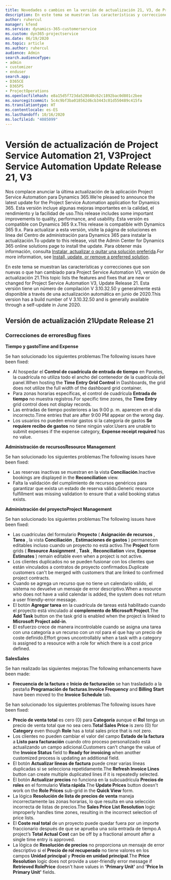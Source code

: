 ```yaml
---
title: Novedades o cambios en la versión de actualización 21, V3, de Project Service Automation
description: En este tema se muestran las características y correcciones que están disponibles en la versión de actualización 21, V3, de Project Service Automation.
author: ruhercul
manager: kfend
ms.service: dynamics-365-customerservice
ms.custom: dyn365-projectservice
ms.date: 06/19/2020
ms.topic: article
ms.author: ruhercul
audience: Admin
search.audienceType:
- admin
- customizer
- enduser
search.app:
- D365CE
- D365PS
- ProjectOperations
ms.openlocfilehash: e8a15d5f723da528640c62c1892bac0d801c2bee
ms.sourcegitcommit: 5c4c9bf3ba018562d6cb3443c01d550489c415fa
ms.translationtype: HT
ms.contentlocale: es-ES
ms.lasthandoff: 10/16/2020
ms.locfileid: "4085099"
---
```

# <a name="project-service-automation-update-release-21-v3"></a><span data-ttu-id="ce470-103">Versión de actualización de Project Service Automation 21, V3</span><span class="sxs-lookup"><span data-stu-id="ce470-103">Project Service Automation Update Release 21, V3</span></span>

<span data-ttu-id="ce470-104">Nos complace anunciar la última actualización de la aplicación Project Service Automation para Dynamics 365.</span><span class="sxs-lookup"><span data-stu-id="ce470-104">We’re pleased to announce the latest update for the Project Service Automation application for Dynamics 365.</span></span> <span data-ttu-id="ce470-105">Esta versión incluye algunas mejoras importantes en la calidad, el rendimiento y la facilidad de uso.</span><span class="sxs-lookup"><span data-stu-id="ce470-105">This release includes some important improvements to quality, performance, and usability.</span></span> <span data-ttu-id="ce470-106">Esta versión es compatible con Dynamics 365 9.x.</span><span class="sxs-lookup"><span data-stu-id="ce470-106">This release is compatible with Dynamics 365 9.x.</span></span> <span data-ttu-id="ce470-107">Para actualizar a esta versión, visite la página de soluciones en línea del Centro de administración para Dynamics 365 para instalar la actualización.</span><span class="sxs-lookup"><span data-stu-id="ce470-107">To update to this release, visit the Admin Center for Dynamics 365 online solutions page to install the update.</span></span> <span data-ttu-id="ce470-108">Para obtener más información, consulta [Instalar, actualizar o quitar una solución preferida](https://docs.microsoft.com/power-platform/admin/install-remove-preferred-solution).</span><span class="sxs-lookup"><span data-stu-id="ce470-108">For more information, see [Install, update, or remove a preferred solution](https://docs.microsoft.com/power-platform/admin/install-remove-preferred-solution).</span></span>

<span data-ttu-id="ce470-109">En este tema se muestran las características y correcciones que son nuevas o que han cambiado para Project Service Automation V3, versión de actualización 21.</span><span class="sxs-lookup"><span data-stu-id="ce470-109">This topic lists the features and fixes that are new or changed for Project Service Automation V3, Update Release 21.</span></span> <span data-ttu-id="ce470-110">Esta versión tiene un número de compilación V 3.10.32.50 y generalmente está disponible a través de una actualización automática en junio de 2020.</span><span class="sxs-lookup"><span data-stu-id="ce470-110">This version has a build number of V 3.10.32.50 and is generally available through a self-update in June 2020.</span></span>

## <a name="update-release-21"></a><span data-ttu-id="ce470-111">Versión de actualización 21</span><span class="sxs-lookup"><span data-stu-id="ce470-111">Update Release 21</span></span>

### <a name="bug-fixes"></a><span data-ttu-id="ce470-112">Correcciones de errores</span><span class="sxs-lookup"><span data-stu-id="ce470-112">Bug fixes</span></span>

<span data-ttu-id="ce470-113">**Tiempo y gasto**</span><span class="sxs-lookup"><span data-stu-id="ce470-113">**Time and Expense**</span></span>

<span data-ttu-id="ce470-114">Se han solucionado los siguientes problemas:</span><span class="sxs-lookup"><span data-stu-id="ce470-114">The following issues have been fixed:</span></span>

- <span data-ttu-id="ce470-115">Al hospedar el **Control de cuadrícula de entrada de tiempo** en Paneles, la cuadrícula no utiliza todo el ancho del contenedor de la cuadrícula del panel.</span><span class="sxs-lookup"><span data-stu-id="ce470-115">When hosting the **Time Entry Grid Control** in Dashboards, the grid does not utilize the full width of the dashboard grid container.</span></span>
- <span data-ttu-id="ce470-116">Para zonas horarias específicas, el control de cuadrícula **Entrada de tiempo** no muestra registros.</span><span class="sxs-lookup"><span data-stu-id="ce470-116">For specific time zones, the **Time Entry** grid control does not display records.</span></span>
- <span data-ttu-id="ce470-117">Las entradas de tiempo posteriores a las 9:00 p. m. aparecen en el día incorrecto.</span><span class="sxs-lookup"><span data-stu-id="ce470-117">Time entries that are after 9:00 PM appear on the wrong day.</span></span>
- <span data-ttu-id="ce470-118">Los usuarios no pueden enviar gastos si la categoría de gastos **Se requiere recibo de gastos** no tiene ningún valor.</span><span class="sxs-lookup"><span data-stu-id="ce470-118">Users are unable to submit expenses if the expense category, **Expense receipt required** has no value.</span></span>

<span data-ttu-id="ce470-119">**Administración de recursos**</span><span class="sxs-lookup"><span data-stu-id="ce470-119">**Resource Management**</span></span>

<span data-ttu-id="ce470-120">Se han solucionado los siguientes problemas:</span><span class="sxs-lookup"><span data-stu-id="ce470-120">The following issues have been fixed:</span></span>

- <span data-ttu-id="ce470-121">Las reservas inactivas se muestran en la vista **Conciliación**.</span><span class="sxs-lookup"><span data-stu-id="ce470-121">Inactive bookings are displayed in the **Reconciliation** view.</span></span>
- <span data-ttu-id="ce470-122">Falta la validación del cumplimiento de recursos genéricos para garantizar que exista un estado de reserva válido.</span><span class="sxs-lookup"><span data-stu-id="ce470-122">Generic resource fulfillment was missing validation to ensure that a valid booking status exists.</span></span>

<span data-ttu-id="ce470-123">**Administración del proyecto**</span><span class="sxs-lookup"><span data-stu-id="ce470-123">**Project Management**</span></span>

<span data-ttu-id="ce470-124">Se han solucionado los siguientes problemas:</span><span class="sxs-lookup"><span data-stu-id="ce470-124">The following issues have been fixed:</span></span>

- <span data-ttu-id="ce470-125">Las cuadrículas del formulario **Proyecto** ( **Asignación de recursos** , **Tarea** , la vista **Conciliación** , **Estimaciones de gastos** ) permanecen editables incluso cuando un proyecto no está activo.</span><span class="sxs-lookup"><span data-stu-id="ce470-125">The **Project** form grids ( **Resource Assignment** , **Task** , **Reconciliation** view, **Expense Estimates** ) remain editable even when a project is not active.</span></span>
- <span data-ttu-id="ce470-126">Los clientes duplicados no se pueden fusionar con los clientes que están vinculados a contratos de proyecto confirmados.</span><span class="sxs-lookup"><span data-stu-id="ce470-126">Duplicate customers can't be merged with customers that are linked to confirmed project contracts.</span></span>
- <span data-ttu-id="ce470-127">Cuando se agrega un recurso que no tiene un calendario válido, el sistema no devuelve un mensaje de error descriptivo.</span><span class="sxs-lookup"><span data-stu-id="ce470-127">When a resource who does not have a valid calendar is added, the system does not return a user friendly-error message.</span></span>
- <span data-ttu-id="ce470-128">El botón **Agregar tarea** en la cuadrícula de tareas está habilitado cuando el proyecto está vinculado al **complemento de Microsoft Project**.</span><span class="sxs-lookup"><span data-stu-id="ce470-128">The **Add Task** button on the task grid is enabled when the project is linked to **Microsoft Project add-in**.</span></span>
- <span data-ttu-id="ce470-129">El esfuerzo crece de manera incontrolable cuando se asigna una tarea con una categoría a un recurso con un rol para el que hay un precio de coste definido.</span><span class="sxs-lookup"><span data-stu-id="ce470-129">Effort grows uncontrollably when a task with a category is assigned to a resource with a role for which there is a cost price defined.</span></span>

<span data-ttu-id="ce470-130">**Sales**</span><span class="sxs-lookup"><span data-stu-id="ce470-130">**Sales**</span></span>

<span data-ttu-id="ce470-131">Se han realizado las siguientes mejoras:</span><span class="sxs-lookup"><span data-stu-id="ce470-131">The following enhancements have been made:</span></span>

- <span data-ttu-id="ce470-132">**Frecuencia de la factura** e **Inicio de facturación** se han trasladado a la pestaña **Programación de facturas**.</span><span class="sxs-lookup"><span data-stu-id="ce470-132">**Invoice Frequency** and **Billing Start** have been moved to the **Invoice Schedule** tab.</span></span>

<span data-ttu-id="ce470-133">Se han solucionado los siguientes problemas:</span><span class="sxs-lookup"><span data-stu-id="ce470-133">The following issues have been fixed:</span></span>

- <span data-ttu-id="ce470-134">**Precio de venta total** es cero (0) para **Categoría** aunque el **Rol** tenga un precio de venta total que no sea cero.</span><span class="sxs-lookup"><span data-stu-id="ce470-134">**Total Sales Price** is zero (0) for **Category** even though **Role** has a total sales price that is not zero.</span></span>
- <span data-ttu-id="ce470-135">Los clientes no pueden cambiar el valor del campo **Estado de la factura** a **Listo para facturación** cuando otro proceso personalizado está actualizando un campo adicional.</span><span class="sxs-lookup"><span data-stu-id="ce470-135">Customers can't change the value of the **Invoice Status** field to **Ready for invoicing** when another customized process is updating an additional field.</span></span>
- <span data-ttu-id="ce470-136">El botón **Actualizar líneas de factura** puede crear varias líneas duplicadas si se selecciona repetidamente.</span><span class="sxs-lookup"><span data-stu-id="ce470-136">The **Refresh Invoice Lines** button can create multiple duplicated lines if it is repeatedly selected.</span></span>
- <span data-ttu-id="ce470-137">El botón **Actualizar precios** no funciona en la subcuadrícula **Precios de roles** en el formulario **Vista rápida**.</span><span class="sxs-lookup"><span data-stu-id="ce470-137">The **Update Prices** button doesn't work on the **Role Prices** sub-grid in the **Quick View** form.</span></span>
- <span data-ttu-id="ce470-138">La lógica **Resolución de lista de precios de venta** maneja incorrectamente las zonas horarias, lo que resulta en una selección incorrecta de listas de precios.</span><span class="sxs-lookup"><span data-stu-id="ce470-138">The **Sales Price List Resolution** logic improperly handles time zones, resulting in the incorrect selection of price lists.</span></span>
- <span data-ttu-id="ce470-139">El **Coste real total** de un proyecto puede quedar fuera por un importe fraccionario después de que se aprueba una sola entrada de tiempo.</span><span class="sxs-lookup"><span data-stu-id="ce470-139">A project’s **Total Actual Cost** can be off by a fractional amount after a single time entry is approved.</span></span>
- <span data-ttu-id="ce470-140">La lógica de **Resolución de precios** no proporciona un mensaje de error descriptivo si el **Precio de rol recuperado** no tiene valores en los campos **Unidad principal** y **Precio en unidad principal**.</span><span class="sxs-lookup"><span data-stu-id="ce470-140">The **Price Resolution** logic does not provide a user-friendly error message if **Retrieved RolePrice** doesn't have values in **'Primary Unit'** and **'Price In Primary Unit'** fields.</span></span>

